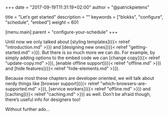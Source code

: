 +++
date            = "2017-09-19T11:31:19+02:00"
author          = "@patrickpietens"

title           = "Let’s get started"
description     = ""
keywords        = ["blokks", "configure", "schedule", "embed"]
weight          = 601

[menu.main]
parent          = "configure-your-schedule"
+++

Until now we only talked about [styling templates]({{< relref "introduction.md" >}}) and [designing new ones]({{< relref "getting-started.md" >}}). But there is so much more we can do. For example, by simply adding options to the embed code we can [change copy]({{< relref "update-copy.md" >}}), [enable offline support]({{< relref "offline.md" >}}) and [hide features]({{< relref "hide-elements.md" >}}).

Because most these chapters are developer oriented, we will talk about nerdy things like [browser support]({{< relref "which-browsers-are-supported.md" >}}), [service workers]({{< relref "offline.md" >}}) and [caching]({{< relref "caching.md" >}}) as well. Don’t be afraid though, there’s useful info for designers too!

Without further ado... 